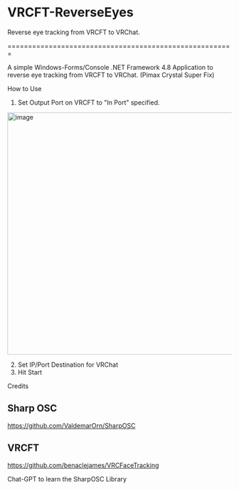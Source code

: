# VRCFT-ReverseEyes

Reverse eye tracking from VRCFT to VRChat.

=======================================================

A simple Windows-Forms/Console .NET Framework 4.8 Application to reverse eye tracking from VRCFT to VRChat. (Pimax Crystal Super Fix)

How to Use
1. Set Output Port on VRCFT to "In Port" specified.
<img width="1507" height="544" alt="image" src="https://github.com/user-attachments/assets/3114a696-3b9b-4c73-8d23-220f38b174a0" />

2. Set IP/Port Destination for VRChat
3. Hit Start
 
Credits

## Sharp OSC

https://github.com/ValdemarOrn/SharpOSC

## VRCFT

https://github.com/benaclejames/VRCFaceTracking

Chat-GPT to learn the SharpOSC Library
